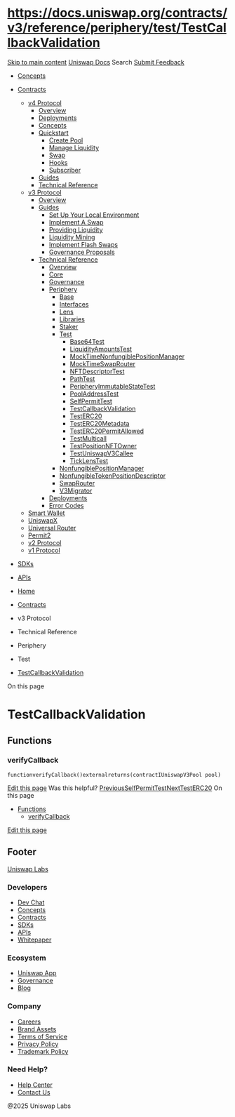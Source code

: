 # https://docs.uniswap.org/contracts/v3/reference/periphery/test/TestCallbackValidation

[Skip to main content](https://docs.uniswap.org/contracts/v3/reference/periphery/test/TestCallbackValidation#__docusaurus_skipToContent_fallback)
[Uniswap Docs](https://docs.uniswap.org/)
Search
[Submit Feedback](https://docs.google.com/forms/d/e/1FAIpQLSdjSkZam8KiatL9XACRVxCHjDJjaPGbls77PCXDKFn4JwykXg/viewform)
  * [Concepts](https://docs.uniswap.org/concepts/overview)
  * [Contracts](https://docs.uniswap.org/contracts/v4/overview)
    * [v4 Protocol](https://docs.uniswap.org/contracts/v4/overview)
      * [Overview](https://docs.uniswap.org/contracts/v4/overview)
      * [Deployments](https://docs.uniswap.org/contracts/v4/deployments)
      * [Concepts](https://docs.uniswap.org/contracts/v4/concepts/v4-vs-v3)
      * [Quickstart](https://docs.uniswap.org/contracts/v4/quickstart/create-pool)
        * [Create Pool](https://docs.uniswap.org/contracts/v4/quickstart/create-pool)
        * [Manage Liquidity](https://docs.uniswap.org/contracts/v4/quickstart/manage-liquidity/setup-liquidity)
        * [Swap](https://docs.uniswap.org/contracts/v4/quickstart/swap)
        * [Hooks](https://docs.uniswap.org/contracts/v4/quickstart/hooks/setup)
        * [Subscriber](https://docs.uniswap.org/contracts/v4/quickstart/subscriber)
      * [Guides](https://docs.uniswap.org/contracts/v4/guides/hooks/your-first-hook)
      * [Technical Reference](https://docs.uniswap.org/contracts/v4/reference/errors/)
    * [v3 Protocol](https://docs.uniswap.org/contracts/v3/overview)
      * [Overview](https://docs.uniswap.org/contracts/v3/overview)
      * [Guides](https://docs.uniswap.org/contracts/v3/guides/local-environment)
        * [Set Up Your Local Environment](https://docs.uniswap.org/contracts/v3/guides/local-environment)
        * [Implement A Swap](https://docs.uniswap.org/contracts/v3/guides/swaps/single-swaps)
        * [Providing Liquidity](https://docs.uniswap.org/contracts/v3/guides/providing-liquidity/setting-up)
        * [Liquidity Mining](https://docs.uniswap.org/contracts/v3/guides/liquidity-mining/overview)
        * [Implement Flash Swaps](https://docs.uniswap.org/contracts/v3/guides/flash-integrations/inheritance-constructors)
        * [Governance Proposals](https://docs.uniswap.org/contracts/v3/guides/governance/liscense-modifications)
      * [Technical Reference](https://docs.uniswap.org/contracts/v3/reference/overview)
        * [Overview](https://docs.uniswap.org/contracts/v3/reference/overview)
        * [Core](https://docs.uniswap.org/contracts/v3/reference/core/UniswapV3Factory)
        * [Governance](https://docs.uniswap.org/contracts/v3/reference/governance/overview)
        * [Periphery](https://docs.uniswap.org/contracts/v3/reference/periphery/base/BlockTimestamp)
          * [Base](https://docs.uniswap.org/contracts/v3/reference/periphery/base/BlockTimestamp)
          * [Interfaces](https://docs.uniswap.org/contracts/v3/reference/periphery/interfaces/IERC20Metadata)
          * [Lens](https://docs.uniswap.org/contracts/v3/reference/periphery/lens/Quoter)
          * [Libraries](https://docs.uniswap.org/contracts/v3/reference/periphery/libraries/Base64)
          * [Staker](https://docs.uniswap.org/contracts/v3/reference/periphery/staker/Design)
          * [Test](https://docs.uniswap.org/contracts/v3/reference/periphery/test/Base64Test)
            * [Base64Test](https://docs.uniswap.org/contracts/v3/reference/periphery/test/Base64Test)
            * [LiquidityAmountsTest](https://docs.uniswap.org/contracts/v3/reference/periphery/test/LiquidityAmountsTest)
            * [MockTimeNonfungiblePositionManager](https://docs.uniswap.org/contracts/v3/reference/periphery/test/MockTimeNonfungiblePositionManager)
            * [MockTimeSwapRouter](https://docs.uniswap.org/contracts/v3/reference/periphery/test/MockTimeSwapRouter)
            * [NFTDescriptorTest](https://docs.uniswap.org/contracts/v3/reference/periphery/test/NFTDescriptorTest)
            * [PathTest](https://docs.uniswap.org/contracts/v3/reference/periphery/test/PathTest)
            * [PeripheryImmutableStateTest](https://docs.uniswap.org/contracts/v3/reference/periphery/test/PeripheryImmutableStateTest)
            * [PoolAddressTest](https://docs.uniswap.org/contracts/v3/reference/periphery/test/PoolAddressTest)
            * [SelfPermitTest](https://docs.uniswap.org/contracts/v3/reference/periphery/test/SelfPermitTest)
            * [TestCallbackValidation](https://docs.uniswap.org/contracts/v3/reference/periphery/test/TestCallbackValidation)
            * [TestERC20](https://docs.uniswap.org/contracts/v3/reference/periphery/test/TestERC20)
            * [TestERC20Metadata](https://docs.uniswap.org/contracts/v3/reference/periphery/test/TestERC20Metadata)
            * [TestERC20PermitAllowed](https://docs.uniswap.org/contracts/v3/reference/periphery/test/TestERC20PermitAllowed)
            * [TestMulticall](https://docs.uniswap.org/contracts/v3/reference/periphery/test/TestMulticall)
            * [TestPositionNFTOwner](https://docs.uniswap.org/contracts/v3/reference/periphery/test/TestPositionNFTOwner)
            * [TestUniswapV3Callee](https://docs.uniswap.org/contracts/v3/reference/periphery/test/TestUniswapV3Callee)
            * [TickLensTest](https://docs.uniswap.org/contracts/v3/reference/periphery/test/TickLensTest)
          * [NonfungiblePositionManager](https://docs.uniswap.org/contracts/v3/reference/periphery/NonfungiblePositionManager)
          * [NonfungibleTokenPositionDescriptor](https://docs.uniswap.org/contracts/v3/reference/periphery/NonfungibleTokenPositionDescriptor)
          * [SwapRouter](https://docs.uniswap.org/contracts/v3/reference/periphery/SwapRouter)
          * [V3Migrator](https://docs.uniswap.org/contracts/v3/reference/periphery/V3Migrator)
        * [Deployments](https://docs.uniswap.org/contracts/v3/reference/deployments/)
        * [Error Codes](https://docs.uniswap.org/contracts/v3/reference/error-codes)
    * [Smart Wallet](https://docs.uniswap.org/contracts/smart-wallet/overview)
    * [UniswapX](https://docs.uniswap.org/contracts/uniswapx/overview)
    * [Universal Router](https://docs.uniswap.org/contracts/universal-router/overview)
    * [Permit2](https://docs.uniswap.org/contracts/permit2/overview)
    * [v2 Protocol](https://docs.uniswap.org/contracts/v2/overview)
    * [v1 Protocol](https://docs.uniswap.org/contracts/v1/overview)
  * [SDKs](https://docs.uniswap.org/sdk/v4/overview)
  * [APIs](https://docs.uniswap.org/api/subgraph/overview)


  * [Home](https://docs.uniswap.org/)
  * [Contracts](https://docs.uniswap.org/contracts/v4/overview)
  * v3 Protocol
  * Technical Reference
  * Periphery
  * Test
  * [TestCallbackValidation](https://docs.uniswap.org/contracts/v3/reference/periphery/test/TestCallbackValidation)


On this page
# TestCallbackValidation
## Functions[​](https://docs.uniswap.org/contracts/v3/reference/periphery/test/TestCallbackValidation#functions "Direct link to Functions")
### verifyCallback[​](https://docs.uniswap.org/contracts/v3/reference/periphery/test/TestCallbackValidation#verifycallback "Direct link to verifyCallback")
```
functionverifyCallback()externalreturns(contractIUniswapV3Pool pool)
```

[Edit this page](https://github.com/uniswap/uniswap-docs/tree/main/docs/contracts/v3/reference/periphery/test/TestCallbackValidation.md)
Was this helpful?
[PreviousSelfPermitTest](https://docs.uniswap.org/contracts/v3/reference/periphery/test/SelfPermitTest)[NextTestERC20](https://docs.uniswap.org/contracts/v3/reference/periphery/test/TestERC20)
On this page
  * [Functions](https://docs.uniswap.org/contracts/v3/reference/periphery/test/TestCallbackValidation#functions)
    * [verifyCallback](https://docs.uniswap.org/contracts/v3/reference/periphery/test/TestCallbackValidation#verifycallback)


[Edit this page](https://github.com/uniswap/uniswap-docs/tree/main/docs/contracts/v3/reference/periphery/test/TestCallbackValidation.md)
## Footer
[Uniswap Labs](https://docs.uniswap.org/)
### Developers
  * [Dev Chat](https://discord.com/invite/uniswap)
  * [Concepts](https://docs.uniswap.org/concepts/overview)
  * [Contracts](https://docs.uniswap.org/contracts/v4/overview)
  * [SDKs](https://docs.uniswap.org/sdk/v4/overview)
  * [APIs](https://docs.uniswap.org/api/subgraph/overview)
  * [Whitepaper](https://app.uniswap.org/whitepaper-v4.pdf)


### Ecosystem
  * [Uniswap App](https://app.uniswap.org/)
  * [Governance](https://www.uniswapfoundation.org/governance)
  * [Blog](https://blog.uniswap.org/)


### Company
  * [Careers](https://boards.greenhouse.io/uniswaplabs)
  * [Brand Assets](https://github.com/Uniswap/brand-assets/raw/main/Uniswap%20Brand%20Assets.zip)
  * [Terms of Service](https://support.uniswap.org/hc/en-us/articles/30935100859661-Uniswap-Labs-Terms-of-Service)
  * [Privacy Policy](https://support.uniswap.org/hc/en-us/articles/30934457771405-Uniswap-Labs-Privacy-Policy)
  * [Trademark Policy](https://support.uniswap.org/hc/en-us/articles/30934762216973-Uniswap-Labs-Trademark-Guidelines)


### Need Help?
  * [Help Center](https://support.uniswap.org/)
  * [Contact Us](https://support.uniswap.org/hc/en-us/requests/new)


@2025 Uniswap Labs
[](https://github.com/uniswap/uniswap-docs)[](https://twitter.com/Uniswap)[](https://discord.com/invite/uniswap)
